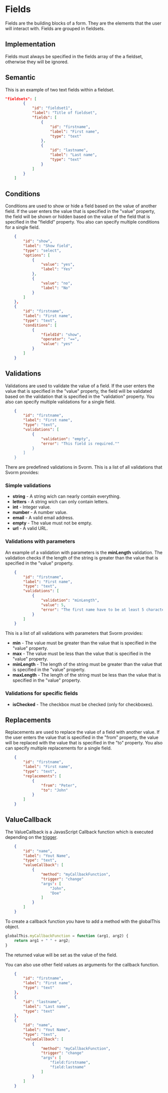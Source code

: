 # Fields

Fields are the building blocks of a form. They are the elements that the user will interact with. Fields are grouped in fieldsets.

## Implementation

Fields must always be specified in the fields array of the a fieldset, otherwise they will be ignored.

## Semantic

This is an example of two text fields within a fieldset.

```json
"fieldsets": [
        {
            "id": "fieldset1",
            "label": "Title of fieldset",
            "fields": [
                {
                    "id": "firstname",
                    "label": "First name",
                    "type": "text"
                },
                {
                    "id": "lastname",
                    "label": "Last name",
                    "type": "text"
                }
            ]
        }        
    ]
```

## Conditions

Conditions are used to show or hide a field based on the value of another field. If the user enters the value that is specified in the "value" property, the field will be shown or hidden based on the value of the field that is specified in the "fieldId" property. You also can specify multiple conditions for a single field.

```json
    {
        "id": "show",
        "label": "Show field",
        "type": "select",
        "options": [
            {
                "value": "yes",
                "label": "Yes"
            },
            {
                "value": "no",
                "label": "No"
            }
        ]
    },
    {
        "id": "firstname",
        "label": "First name",
        "type": "text",
        "conditions": [
            {
                "fieldId": "show",
                "operator": "==",
                "value": "yes"        
            }
        ]
    }
```

## Validations

Validations are used to validate the value of a field. If the user enters the value that is specified in the "value" property, the field will be validated based on the validation that is specified in the "validation" property. You also can specify multiple validations for a single field.

```json
    {
        "id": "firstname",
        "label": "First name",
        "type": "text",
        "validations": [
            {
                "validation": "empty",
                "error": "This field is required.""        
            }
        ]
    }
```

There are predefined validations in Svorm. This is a list of all validations that Svorm provides:

### Simple validations

- **string** - A string wich can nearly contain everything.
- **letters** - A string wich can only contain letters.
- **int** - Integer value.
- **number** - A number value.
- **email** - A valid email address.
- **empty** - The value must not be empty.
- **url** - A valid URL.

### Validations with parameters

An example of a validation with parameters is the **minLength** validation. The validation checks if the length of the string is greater than the value that is specified in the "value" property.

```json
    {
        "id": "firstname",
        "label": "First name",
        "type": "text",
        "validations": [
            {
                "validation": "minLength",
                "value": 5,
                "error": "The first name have to be at least 5 characters long."        
            }
        ]
    }
```

This is a list of all validations with parameters that Svorm provides:

- **min** - The value must be greater than the value that is specified in the "value" property.
- **max** - The value must be less than the value that is specified in the "value" property.
- **minLength** - The length of the string must be greater than the value that is specified in the "value" property.
- **maxLength** - The length of the string must be less than the value that is specified in the "value" property.

### Validations for specific fields

- **isChecked** - The checkbox must be checked (only for checkboxes).

## Replacements

Replacements are used to replace the value of a field with another value. If the user enters the value that is specified in the "from" property, the value will be replaced with the value that is specified in the "to" property. You also can specify multiple replacements for a single field.

```json
    {
        "id": "firstname",
        "label": "First name",
        "type": "text",
        "replacements": [
            {
                "from": "Peter",
                "to": "John"
            }
        ]
    }
```

## ValueCallback

The ValueCallback is a JavasScript Callback function which is executed depending on the [trigger](/triggers/).

```json
    {
        "id": "name",
        "label": "Yout Name",
        "type": "text",
        "valueCallback": [
            {
                "method": "myCallbackFunction",
                "trigger": "change"
                "args": [
                    "John",
                    "Doe"
                ]                
            }
        ]
    }
```

To create a callback function you have to add a method with the globalThis object.

```javascript
globalThis.myCallbackFunction = function (arg1, arg2) {    
    return arg1 + " " + arg2;
}
```

The returned value will be set as the value of the field.


You can also use other field values as arguments for the callback function.

```json
    {
        "id": "firstname",
        "label": "First name",
        "type": "text"
    },
    {
        "id": "lastname",
        "label": "Last name",
        "type": "text"
    },
    {
        "id": "name",
        "label": "Yout Name",
        "type": "text",
        "valueCallback": [
            {
                "method": "myCallbackFunction",
                "trigger": "change"
                "args": [
                    "field:firstname",
                    "field:lastname"
                ]                
            }
        ]
    }
```





